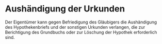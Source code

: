 # Aushändigung der Urkunden

Der Eigentümer kann gegen Befriedigung des Gläubigers die Aushändigung des Hypothekenbriefs und der sonstigen Urkunden verlangen, die zur Berichtigung des Grundbuchs oder zur Löschung der Hypothek erforderlich sind.